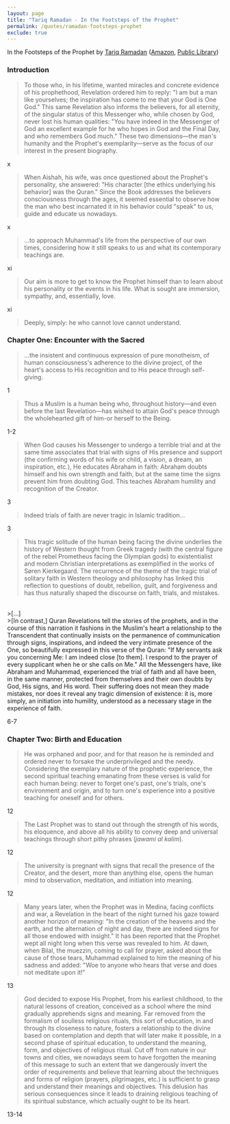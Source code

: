 ```yaml
---
layout: page
title: "Tariq Ramadan - In the Footsteps of the Prophet"
permalink: /quotes/ramadan-footsteps-prophet
exclude: true
---
```


In the Footsteps of the Prophet by [Tariq Ramadan](https://en.wikipedia.org/wiki/Tariq_Ramadan) ([Amazon](https://www.amazon.com/Footsteps-Prophet-Lessons-Life-Muhammad/dp/0195374762), [Public Library](http://www.worldcat.org/title/in-the-footsteps-of-the-prophet-lessons-from-the-life-of-muhammad/oclc/317144429))

### Introduction

>To those who, in his lifetime, wanted miracles and concrete evidence of his prophethood, Revelation ordered him to reply: "I am but a man like yourselves; the inspiration has come to me that your God is One God." This same Revelation also informs the believers, for all eternity, of the singular status of this Messenger who, while chosen by God, never lost his human qualities: "You have indeed in the Messenger of God an excellent example for he who hopes in God and the Final Day, and who remembers God much." These two dimensions—the man's humanity and the Prophet's exemplarity—serve as the focus of our interest in the present biography.

x

>When Aishah, his wife, was once questioned about the Prophet's personality, she answered: "His character [the ethics underlying his behavior] was the Quran." Since the Book addresses the believers consciousness through the ages, it seemed essential to observe how the man who best incarnated it in his behavior could "speak" to us, guide and educate us nowadays.

x

>...to approach Muhammad's life from the perspective of our own times, considering how it still speaks to us and what its contemporary teachings are.

xi

>Our aim is more to get to know the Prophet himself than to learn about his personality or the events in his life. What is sought are immersion, sympathy, and, essentially, love.

xi

>Deeply, simply: he who cannot love cannot understand.

### Chapter One: Encounter with the Sacred

>...the insistent and continuous expression of pure monotheism, of human consciousness's adherence to the divine project, of the heart's access to His recognition and to His peace through self-giving.

1

>Thus a Muslim is a human being who, throughout history—and even before the last Revelation—has wished to attain God's peace through the wholehearted gift of him-or herself to the Being.

1-2

>When God causes his Messenger to undergo a terrible trial and at the same time associates that trial with signs of His presence and support (the confirming words of his wife or child, a vision, a dream, an inspiration, etc.), He educates Abraham in faith: Abraham doubts himself and his own strength and faith, but at the same time the signs prevent him from doubting God. This teaches Abraham humility and recognition of the Creator.

3

>Indeed trials of faith are never tragic in Islamic tradition...

3

>This tragic solitude of the human being facing the divine underlies the history of Western thought from Greek tragedy (with the central figure of the rebel Prometheus facing the Olympian gods) to existentialist and modern Christian interpretations as exemplified in the works of Søren Kierkegaard. The recurrence of the theme of the tragic trial of solitary faith in Western theology and philosophy has linked this reflection to questions of doubt, rebellion, guilt, and forgiveness and has thus naturally shaped the discourse on faith, trials, and mistakes.  
<br>
>[...]  
<br>
>[In contrast,] Quran Revelations tell the stories of the prophets, and in the course of this narration it fashions in the Muslim's heart a relationship to the Transcendent that continually insists on the permanence of communication through signs, inspirations, and indeed the very intimate presence of the One, so beautifully expressed in this verse of the Quran: "If My servants ask you concerning Me: I am indeed close [to them]. I respond to the prayer of every supplicant when he or she calls on Me." All the Messengers have, like Abraham and Muhammad, experienced the trial of faith and all have been, in the same manner, protected from themselves and their own doubts by God, His signs, and His word. Their suffering does not mean they made mistakes, nor does it reveal any tragic dimension of existence: it is, more simply, an initiation into humility, understood as a necessary stage in the experience of faith.  

6-7

### Chapter Two: Birth and Education

>He was orphaned and poor, and for that reason he is reminded and ordered never to forsake the underprivileged and the needy. Considering the exemplary nature of the prophetic experience, the second spiritual teaching emanating from these verses is valid for each human being: never to forget one's past, one's trials, one's environment and origin, and to turn one's experience into a positive teaching for oneself and for others.

12

>The Last Prophet was to stand out through the strength of his words, his eloquence, and above all his ability to convey deep and universal teachings through short pithy phrases (_jawami al kalim_).

12

>The university is pregnant with signs that recall the presence of the Creator, and the desert, more than anything else, opens the human mind to observation, meditation, and initiation into meaning.

12

>Many years later, when the Prophet was in Medina, facing conflicts and war, a Revelation in the heart of the night turned his gaze toward another horizon of meaning: "In the creation of the heavens and the earth, and the alternation of night and day, there are indeed signs for all those endowed with insight." It has been reported that the Prophet wept all night long when this verse was revealed to him. At dawn, when Bilal, the muezzin, coming to call for prayer, asked about the cause of those tears, Muhammad explained to him the meaning of his sadness and added: "Woe to anyone who hears that verse and does not meditate upon it!"

13

>God decided to expose His Prophet, from his earliest childhood, to the natural lessons of creation, conceived as a school where the mind gradually apprehends signs and meaning. Far removed from the formalism of soulless religious rituals, this sort of education, in and through its closeness to nature, fosters a relationship to the divine based on contemplation and depth that will later make it possible, in a second phase of spiritual education, to understand the meaning, form, and objectives of religious ritual. Cut off from nature in our towns and cities, we nowadays seem to have forgotten the meaning of this message to such an extent that we dangerously invert the order of requirements and believe that learning about the techniques and forms of religion (prayers, pilgrimages, etc.) is sufficient to grasp and understand their meanings and objectives. This delusion has serious consequences since it leads to draining religious teaching of its spiritual substance, which actually ought to be its heart.

13-14